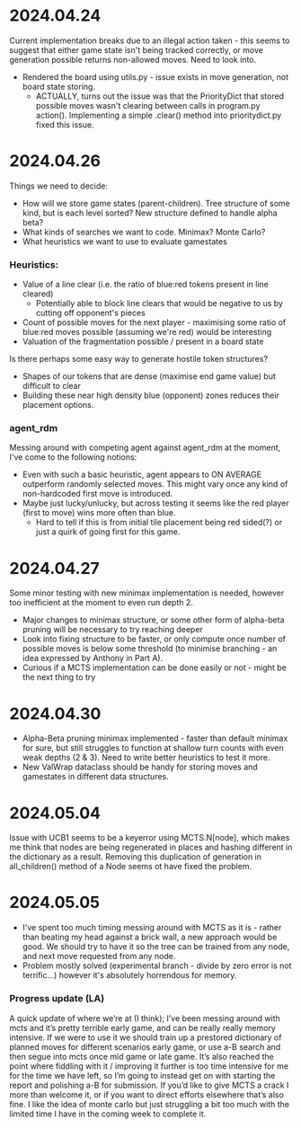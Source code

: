 # 2024.04.24
Current implementation breaks due to an illegal action taken - this seems to suggest that either game state isn't being
  tracked correctly, or move generation possible returns non-allowed moves. Need to look into.
* Rendered the board using utils.py - issue exists in move generation, not board state storing.
  * ACTUALLY, turns out the issue was that the PriorityDict that stored possible moves wasn't clearing between calls in 
    program.py action(). Implementing a simple .clear() method into prioritydict.py fixed this issue.



# 2024.04.26
Things we need to decide:
* How will we store game states (parent-children). Tree structure of some kind, but is each level sorted? New structure
  defined to handle alpha beta?
* What kinds of searches we want to code. Minimax? Monte Carlo?
* What heuristics we want to use to evaluate gamestates

### Heuristics:
* Value of a line clear (i.e. the ratio of blue:red tokens present in line cleared)
  * Potentially able to block line clears that would be negative to us by cutting off opponent's pieces
* Count of possible moves for the next player - maximising some ratio of blue:red moves possible (assuming we're red) 
  would be interesting
* Valuation of the fragmentation possible / present in a board state

Is there perhaps some easy way to generate hostile token structures?
* Shapes of our tokens that are dense (maximise end game value) but difficult to clear
* Building these near high density blue (opponent) zones reduces their placement options.

### agent_rdm
Messing around with competing agent against agent_rdm at the moment, I've come to the following notions:
* Even with such a basic heuristic, agent appears to ON AVERAGE outperform randomly selected moves. This might vary once
  any kind of non-hardcoded first move is introduced.
* Maybe just lucky/unlucky, but across testing it seems like the red player (first to move) wins more often than blue.
  * Hard to tell if this is from initial tile placement being red sided(?) or just a quirk of going first for this game.

# 2024.04.27
Some minor testing with new minimax implementation is needed, however too inefficient at the moment to even run depth 2. 
* Major changes to minimax structure, or some other form of alpha-beta pruning will be necessary to try reaching deeper
* Look into fixing structure to be faster, or only compute once number of possible moves is below some threshold (to
  minimise branching - an idea expressed by Anthony in Part A).
* Curious if a MCTS implementation can be done easily or not - might be the next thing to try


# 2024.04.30
* Alpha-Beta pruning minimax implemented - faster than default minimax for sure, but still struggles to function at 
  shallow turn counts with even weak depths (2 & 3). Need to write better heuristics to test it more.
* New ValWrap dataclass should be handy for storing moves and gamestates in different data structures.


# 2024.05.04
Issue with UCB1 seems to be a keyerror using MCTS.N[node], which makes me think that nodes are being regenerated in 
places and hashing different in the dictionary as a result. Removing this duplication of generation in all_children() 
method of a Node seems ot have fixed the problem.

# 2024.05.05
* I've spent too much timing messing around with MCTS as it is - rather than beating my head against a brick wall, a new 
  approach would be good. We should try to have it so the tree can be trained from any node, and next move requested 
  from any node.
* Problem mostly solved (experimental branch - divide by zero error is not terrific...) however it's absolutely 
  horrendous for memory.

### Progress update (LA)
A quick update of where we’re at (I think); I’ve been messing around with mcts and it’s pretty terrible early game, and 
can be really really memory intensive. If we were to use it we should train up a prestored dictionary of planned moves 
for different scenarios early game, or use a-B search and then segue into mcts once mid game or late game.
It’s also reached the point where fiddling with it / improving it further is too time intensive for me for the time we 
have left, so I’m going to instead get on with starting the report and polishing a-B for submission. If you’d like to 
give MCTS a crack I more than welcome it, or if you want to direct efforts elsewhere that’s also fine. I like the idea 
of monte carlo but just struggling a bit too much with the limited time I have in the coming week to complete it.
